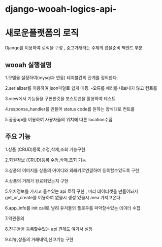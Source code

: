 # django-wooah-logics-api-

<h1> 새로운플랫폼의 로직 </h1>

 Django를 이용하여 로직을 구성 , 중고거래라는 주제의 앱을준비 백엔드 부분

<h2> wooah 실행설명 </h2>

 1.모델을 설정하여(mysql과 연동) 테이블간의 관계를 정의한다.
 
 2.serializer를 이용하여 json파일로 쉽게 매핑. -오류를 에러를 내보내지 않고 컨트롤
 
 3.view에서 기능들을 구현한것을 포스트맨을 활용하여 테스트
 
 4.response_handler를 만들어 status code를 원하는 양식대로 컨트롤
 
 5.공공api를 이용하여 사용자들의 위치에 따른 location수집
 
 <h2>주요 기능</h2>
 
 1.상품 (CRUD)등록,수정,삭제,조회 기능구현
 
 2.회원정보 (CRUD)등록,수정,삭제,조회 기능
 
 3.상품의 이미지를 상품의 아이디와 외래키로연결하여 등록할수있도록 구현
 
 4.상품의 거래가 완료되었는지 구현
 
 5.위치정보를 가지고 올수있는 api 로직 구현 , 미리 데이터셋을 만들어놔서 get_or_create를 이용하여 없을시 생성 있을시 area 
 가지고온다.
 
 6.app_info를 init call로 날려 유저들의 플로우를 파악할수있는 데이터 수집
 
 7.약관동의 
 
 8.친구들을 등록할수있는 api 관계도 여기서 설정
 
 9.리뷰,상품의 거래내역,신고기능 구현
 

